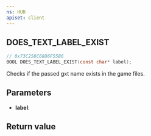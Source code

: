 ```yaml
---
ns: HUD
apiset: client
---
```

## DOES_TEXT_LABEL_EXIST

```c
// 0x73C258C68D6F55B6
BOOL DOES_TEXT_LABEL_EXIST(const char* label);
```

Checks if the passed gxt name exists in the game files.

## Parameters
* **label**:

## Return value